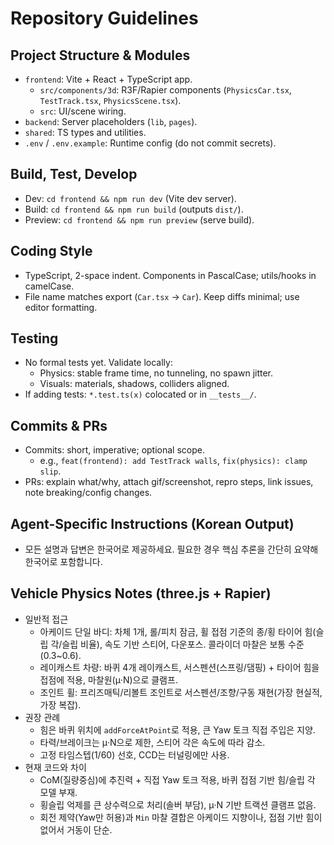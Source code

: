 # Repository Guidelines

## Project Structure & Modules

- `frontend`: Vite + React + TypeScript app.
  - `src/components/3d`: R3F/Rapier components (`PhysicsCar.tsx`, `TestTrack.tsx`, `PhysicsScene.tsx`).
  - `src`: UI/scene wiring.
- `backend`: Server placeholders (`lib`, `pages`).
- `shared`: TS types and utilities.
- `.env` / `.env.example`: Runtime config (do not commit secrets).

## Build, Test, Develop

- Dev: `cd frontend && npm run dev` (Vite dev server).
- Build: `cd frontend && npm run build` (outputs `dist/`).
- Preview: `cd frontend && npm run preview` (serve build).

## Coding Style

- TypeScript, 2-space indent. Components in PascalCase; utils/hooks in camelCase.
- File name matches export (`Car.tsx` → `Car`). Keep diffs minimal; use editor formatting.

## Testing

- No formal tests yet. Validate locally:
  - Physics: stable frame time, no tunneling, no spawn jitter.
  - Visuals: materials, shadows, colliders aligned.
- If adding tests: `*.test.ts(x)` colocated or in `__tests__/`.

## Commits & PRs

- Commits: short, imperative; optional scope.
  - e.g., `feat(frontend): add TestTrack walls`, `fix(physics): clamp slip`.
- PRs: explain what/why, attach gif/screenshot, repro steps, link issues, note breaking/config changes.

## Agent-Specific Instructions (Korean Output)

- 모든 설명과 답변은 한국어로 제공하세요. 필요한 경우 핵심 추론을 간단히 요약해 한국어로 포함합니다.

## Vehicle Physics Notes (three.js + Rapier)

- 일반적 접근
  - 아케이드 단일 바디: 차체 1개, 롤/피치 잠금, 휠 접점 기준의 종/횡 타이어 힘(슬립 각/슬립 비율), 속도 기반 스티어, 다운포스. 콜라이더 마찰은 보통 수준(0.3~0.6).
  - 레이캐스트 차량: 바퀴 4개 레이캐스트, 서스펜션(스프링/댐핑) + 타이어 힘을 접점에 적용, 마찰원(μ·N)으로 클램프.
  - 조인트 휠: 프리즈매틱/리볼트 조인트로 서스펜션/조향/구동 재현(가장 현실적, 가장 복잡).
- 권장 관례
  - 힘은 바퀴 위치에 `addForceAtPoint`로 적용, 큰 Yaw 토크 직접 주입은 지양.
  - 타력/브레이크는 μ·N으로 제한, 스티어 각은 속도에 따라 감소.
  - 고정 타임스텝(1/60) 선호, CCD는 터널링에만 사용.
- 현재 코드와 차이
  - CoM(질량중심)에 추진력 + 직접 Yaw 토크 적용, 바퀴 접점 기반 힘/슬립 각 모델 부재.
  - 횡슬립 억제를 큰 상수력으로 처리(솔버 부담), μ·N 기반 트랙션 클램프 없음.
  - 회전 제약(Yaw만 허용)과 `Min` 마찰 결합은 아케이드 지향이나, 접점 기반 힘이 없어서 거동이 단순.


